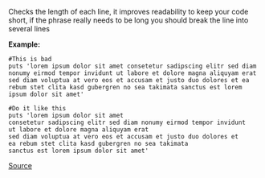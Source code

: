 Checks the length of each line, it improves readability to keep your code short, if the phrase really needs to be long
you should break the line into several lines

**Example:**

```
#This is bad
puts 'lorem ipsum dolor sit amet consetetur sadipscing elitr sed diam nonumy eirmod tempor invidunt ut labore et dolore magna aliquyam erat sed diam voluptua at vero eos et accusam et justo duo dolores et ea rebum stet clita kasd gubergren no sea takimata sanctus est lorem ipsum dolor sit amet'

#Do it like this
puts 'lorem ipsum dolor sit amet
consetetur sadipscing elitr sed diam nonumy eirmod tempor invidunt
ut labore et dolore magna aliquyam erat
sed diam voluptua at vero eos et accusam et justo duo dolores et
ea rebum stet clita kasd gubergren no sea takimata
sanctus est lorem ipsum dolor sit amet'
```

[Source](http://www.rubydoc.info/gems/rubocop/RuboCop/Cop/Metrics/LineLength)